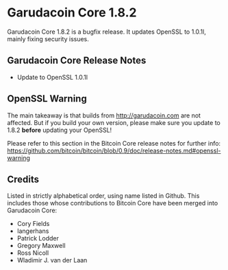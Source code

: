 # Garudacoin Core 1.8.2

Garudacoin Core 1.8.2 is a bugfix release. It updates OpenSSL to 1.0.1l, mainly fixing security issues.

## Garudacoin Core Release Notes

* Update to OpenSSL 1.0.1l


## OpenSSL Warning

The main takeaway is that builds from http://garudacoin.com are not affected. But if you build your own version,
please make sure you update to 1.8.2 **before** updating your OpenSSL!

Please refer to this section in the Bitcoin Core release notes for further info: https://github.com/bitcoin/bitcoin/blob/0.9/doc/release-notes.md#openssl-warning


## Credits

Listed in strictly alphabetical order, using name listed in Github. This
includes those whose contributions to Bitcoin Core have been merged
into Garudacoin Core:

* Cory Fields
* langerhans
* Patrick Lodder
* Gregory Maxwell
* Ross Nicoll
* Wladimir J. van der Laan
